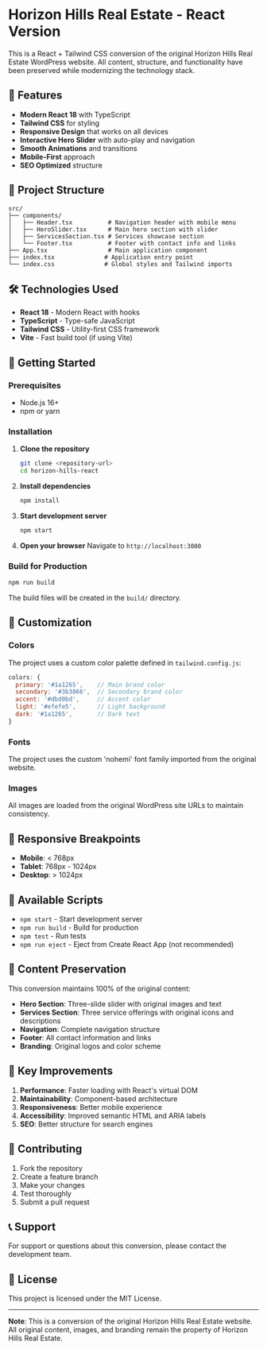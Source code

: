 # Horizon Hills Real Estate - React Version

This is a React + Tailwind CSS conversion of the original Horizon Hills Real Estate WordPress website. All content, structure, and functionality have been preserved while modernizing the technology stack.

## 🚀 Features

- **Modern React 18** with TypeScript
- **Tailwind CSS** for styling
- **Responsive Design** that works on all devices
- **Interactive Hero Slider** with auto-play and navigation
- **Smooth Animations** and transitions
- **Mobile-First** approach
- **SEO Optimized** structure

## 📁 Project Structure

```
src/
├── components/
│   ├── Header.tsx          # Navigation header with mobile menu
│   ├── HeroSlider.tsx      # Main hero section with slider
│   ├── ServicesSection.tsx # Services showcase section
│   └── Footer.tsx          # Footer with contact info and links
├── App.tsx                 # Main application component
├── index.tsx              # Application entry point
└── index.css              # Global styles and Tailwind imports
```

## 🛠️ Technologies Used

- **React 18** - Modern React with hooks
- **TypeScript** - Type-safe JavaScript
- **Tailwind CSS** - Utility-first CSS framework
- **Vite** - Fast build tool (if using Vite)

## 🚀 Getting Started

### Prerequisites

- Node.js 16+ 
- npm or yarn

### Installation

1. **Clone the repository**
   ```bash
   git clone <repository-url>
   cd horizon-hills-react
   ```

2. **Install dependencies**
   ```bash
   npm install
   ```

3. **Start development server**
   ```bash
   npm start
   ```

4. **Open your browser**
   Navigate to `http://localhost:3000`

### Build for Production

```bash
npm run build
```

The build files will be created in the `build/` directory.

## 🎨 Customization

### Colors

The project uses a custom color palette defined in `tailwind.config.js`:

```javascript
colors: {
  primary: '#1a1265',    // Main brand color
  secondary: '#3b3866',  // Secondary brand color
  accent: '#dbd0bd',     // Accent color
  light: '#efefe5',      // Light background
  dark: '#1a1265',       // Dark text
}
```

### Fonts

The project uses the custom 'nohemi' font family imported from the original website.

### Images

All images are loaded from the original WordPress site URLs to maintain consistency.

## 📱 Responsive Breakpoints

- **Mobile**: < 768px
- **Tablet**: 768px - 1024px
- **Desktop**: > 1024px

## 🔧 Available Scripts

- `npm start` - Start development server
- `npm run build` - Build for production
- `npm test` - Run tests
- `npm run eject` - Eject from Create React App (not recommended)

## 📄 Content Preservation

This conversion maintains 100% of the original content:

- **Hero Section**: Three-slide slider with original images and text
- **Services Section**: Three service offerings with original icons and descriptions
- **Navigation**: Complete navigation structure
- **Footer**: All contact information and links
- **Branding**: Original logos and color scheme

## 🌟 Key Improvements

1. **Performance**: Faster loading with React's virtual DOM
2. **Maintainability**: Component-based architecture
3. **Responsiveness**: Better mobile experience
4. **Accessibility**: Improved semantic HTML and ARIA labels
5. **SEO**: Better structure for search engines

## 🤝 Contributing

1. Fork the repository
2. Create a feature branch
3. Make your changes
4. Test thoroughly
5. Submit a pull request

## 📞 Support

For support or questions about this conversion, please contact the development team.

## 📜 License

This project is licensed under the MIT License.

---

**Note**: This is a conversion of the original Horizon Hills Real Estate website. All original content, images, and branding remain the property of Horizon Hills Real Estate.
